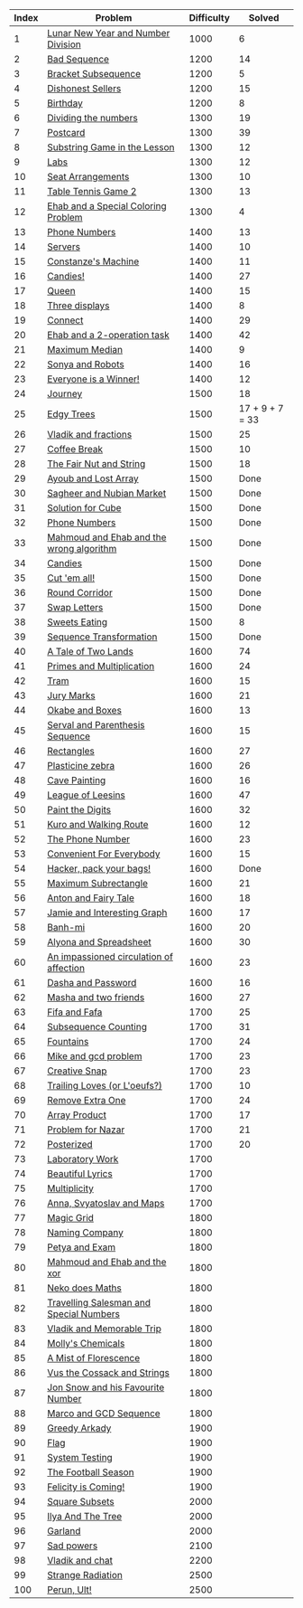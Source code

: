 | Index | Problem | Difficulty | Solved |
| --- | --- | --- | --- |
| 1 | [Lunar New Year and Number Division](https://codeforces.com/problemset/problem/1106/C) | 1000 | 6 |
| 2 | [Bad Sequence](https://codeforces.com/problemset/problem/1214/C) | 1200 | 14 |
| 3 | [Bracket Subsequence](https://codeforces.com/problemset/problem/1023/C) | 1200 | 5 |
| 4 | [Dishonest Sellers](https://codeforces.com/problemset/problem/779/C) | 1200 | 15 |
| 5 | [Birthday](https://codeforces.com/problemset/problem/1131/C) | 1200 | 8 |
| 6 | [Dividing the numbers](https://codeforces.com/problemset/problem/899/C) | 1300 | 19 |
| 7 | [Postcard](https://codeforces.com/problemset/problem/1099/C) | 1300 | 39 |
| 8 | [Substring Game in the Lesson](https://codeforces.com/problemset/problem/1220/C) | 1300 | 12 |
| 9 | [Labs](https://codeforces.com/problemset/problem/1236/C) | 1300 | 12 |
| 10 | [Seat Arrangements](https://codeforces.com/problemset/problem/919/C) | 1300 | 10 |
| 11 | [Table Tennis Game 2](https://codeforces.com/problemset/problem/765/C) | 1300 | 13 |
| 12 | [Ehab and a Special Coloring Problem](https://codeforces.com/problemset/problem/1174/C) | 1300 | 4 |
| 13 | [Phone Numbers](https://codeforces.com/problemset/problem/898/C) | 1400 | 13 |
| 14 | [Servers](https://codeforces.com/problemset/problem/747/C) | 1400 | 10 |
| 15 | [Constanze's Machine](https://codeforces.com/problemset/problem/1245/C) | 1400 | 11 |
| 16 | [Candies!](https://codeforces.com/problemset/problem/1189/C) | 1400 | 27 |
| 17 | [Queen](https://codeforces.com/problemset/problem/1143/C) | 1400 | 15 |
| 18 | [Three displays](https://codeforces.com/problemset/problem/987/C) | 1400 | 8 |
| 19 | [Connect](https://codeforces.com/problemset/problem/1130/C) | 1400 | 29 |
| 20 | [Ehab and a 2-operation task](https://codeforces.com/problemset/problem/1088/C) | 1400 | 42 |
| 21 | [Maximum Median](https://codeforces.com/problemset/problem/1201/C) | 1400 | 9 |
| 22 | [Sonya and Robots](https://codeforces.com/problemset/problem/1004/C) | 1400 | 16 |
| 23 | [Everyone is a Winner!](https://codeforces.com/problemset/problem/1263/C) | 1400 | 12 |
| 24 | [Journey](https://codeforces.com/problemset/problem/839/C) | 1500 | 18 |
| 25 | [Edgy Trees](https://codeforces.com/problemset/problem/1139/C) | 1500 | 17 + 9 + 7 = 33 |
| 26 | [Vladik and fractions](https://codeforces.com/problemset/problem/743/C) | 1500 | 25 |
| 27 | [Coffee Break](https://codeforces.com/problemset/problem/1041/C) | 1500 | 10 |
| 28 | [The Fair Nut and String](https://codeforces.com/problemset/problem/1084/C) | 1500 | 18 |
| 29 | [Ayoub and Lost Array](https://codeforces.com/problemset/problem/1105/C) | 1500 | Done |
| 30 | [Sagheer and Nubian Market](https://codeforces.com/problemset/problem/812/C) | 1500 | Done |
| 31 | [Solution for Cube](https://codeforces.com/problemset/problem/887/C) | 1500 | Done |
| 32 | [Phone Numbers](https://codeforces.com/problemset/problem/940/C) | 1500 | Done |
| 33 | [Mahmoud and Ehab and the wrong algorithm](https://codeforces.com/problemset/problem/959/C) | 1500 | Done |
| 34 | [Candies](https://codeforces.com/problemset/problem/991/C) | 1500 | Done |
| 35 | [Cut 'em all!](https://codeforces.com/problemset/problem/982/C) | 1500 | Done |
| 36 | [Round Corridor](https://codeforces.com/problemset/problem/1200/C) | 1500 | Done |
| 37 | [Swap Letters](https://codeforces.com/problemset/problem/1215/C) | 1500 | Done |
| 38 | [Sweets Eating](https://codeforces.com/problemset/problem/1253/C) | 1500 | 8 |
| 39 | [Sequence Transformation](https://codeforces.com/problemset/problem/1059/C) | 1500 | Done |
| 40 | [A Tale of Two Lands](https://codeforces.com/problemset/problem/1166/C) | 1600 | 74 |
| 41 | [Primes and Multiplication](https://codeforces.com/problemset/problem/1228/C) | 1600 | 24 |
| 42 | [Tram](https://codeforces.com/problemset/problem/746/C) | 1600 | 15 |
| 43 | [Jury Marks](https://codeforces.com/problemset/problem/831/C) | 1600 | 21 |
| 44 | [Okabe and Boxes](https://codeforces.com/problemset/problem/821/C) | 1600 | 13 |
| 45 | [Serval and Parenthesis Sequence](https://codeforces.com/problemset/problem/1153/C) | 1600 | 15 |
| 46 | [Rectangles](https://codeforces.com/problemset/problem/1028/C) | 1600 | 27 |
| 47 | [Plasticine zebra](https://codeforces.com/problemset/problem/1025/C) | 1600 | 26 |
| 48 | [Cave Painting](https://codeforces.com/problemset/problem/922/C) | 1600 | 16 |
| 49 | [League of Leesins](https://codeforces.com/problemset/problem/1255/C) | 1600 | 47 |
| 50 | [Paint the Digits](https://codeforces.com/problemset/problem/1209/C) | 1600 | 32 |
| 51 | [Kuro and Walking Route](https://codeforces.com/problemset/problem/979/C) | 1600 | 12 |
| 52 | [The Phone Number](https://codeforces.com/problemset/problem/1017/C) | 1600 | 23 |
| 53 | [Convenient For Everybody](https://codeforces.com/problemset/problem/939/C) | 1600 | 15 |
| 54 | [Hacker, pack your bags!](https://codeforces.com/problemset/problem/822/C) | 1600 | Done |
| 55 | [Maximum Subrectangle](https://codeforces.com/problemset/problem/1060/C) | 1600 | 21 |
| 56 | [Anton and Fairy Tale](https://codeforces.com/problemset/problem/785/C) | 1600 | 18 |
| 57 | [Jamie and Interesting Graph](https://codeforces.com/problemset/problem/916/C) | 1600 | 17 |
| 58 | [Banh-mi](https://codeforces.com/problemset/problem/1062/C) | 1600 | 20 |
| 59 | [Alyona and Spreadsheet](https://codeforces.com/problemset/problem/777/C) | 1600 | 30 |
| 60 | [An impassioned circulation of affection](https://codeforces.com/problemset/problem/814/C) | 1600 | 23 |
| 61 | [Dasha and Password](https://codeforces.com/problemset/problem/761/C) | 1600 | 16 |
| 62 | [Masha and two friends](https://codeforces.com/problemset/problem/1080/C) | 1600 | 27 |
| 63 | [Fifa and Fafa](https://codeforces.com/problemset/problem/935/C) | 1700 | 25 |
| 64 | [Subsequence Counting](https://codeforces.com/problemset/problem/960/C) | 1700 | 31 |
| 65 | [Fountains](https://codeforces.com/problemset/problem/799/C) | 1700 | 24 |
| 66 | [Mike and gcd problem](https://codeforces.com/problemset/problem/798/C) | 1700 | 23 |
| 67 | [Creative Snap](https://codeforces.com/problemset/problem/1111/C) | 1700 | 23 |
| 68 | [Trailing Loves (or L'oeufs?)](https://codeforces.com/problemset/problem/1114/C) | 1700 | 10 |
| 69 | [Remove Extra One](https://codeforces.com/problemset/problem/900/C) | 1700 | 24 |
| 70 | [Array Product](https://codeforces.com/problemset/problem/1042/C) | 1700 | 17 |
| 71 | [Problem for Nazar](https://codeforces.com/problemset/problem/1151/C) | 1700 | 21 |
| 72 | [Posterized](https://codeforces.com/problemset/problem/980/C) | 1700 | 20 |
| 73 | [Laboratory Work](https://codeforces.com/problemset/problem/931/C) | 1700 |  |
| 74 | [Beautiful Lyrics](https://codeforces.com/problemset/problem/1182/C) | 1700 |  |
| 75 | [Multiplicity](https://codeforces.com/problemset/problem/1061/C) | 1700 |  |
| 76 | [Anna, Svyatoslav and Maps](https://codeforces.com/problemset/problem/1204/C) | 1700 |  |
| 77 | [Magic Grid](https://codeforces.com/problemset/problem/1208/C) | 1800 |  |
| 78 | [Naming Company](https://codeforces.com/problemset/problem/794/C) | 1800 |  |
| 79 | [Petya and Exam](https://codeforces.com/problemset/problem/1282/C) | 1800 |  |
| 80 | [Mahmoud and Ehab and the xor](https://codeforces.com/problemset/problem/862/C) | 1800 |  |
| 81 | [Neko does Maths](https://codeforces.com/problemset/problem/1152/C) | 1800 |  |
| 82 | [Travelling Salesman and Special Numbers](https://codeforces.com/problemset/problem/914/C) | 1800 |  |
| 83 | [Vladik and Memorable Trip](https://codeforces.com/problemset/problem/811/C) | 1800 |  |
| 84 | [Molly's Chemicals](https://codeforces.com/problemset/problem/776/C) | 1800 |  |
| 85 | [A Mist of Florescence](https://codeforces.com/problemset/problem/989/C) | 1800 |  |
| 86 | [Vus the Cossack and Strings](https://codeforces.com/problemset/problem/1186/C) | 1800 |  |
| 87 | [Jon Snow and his Favourite Number](https://codeforces.com/problemset/problem/768/C) | 1800 |  |
| 88 | [Marco and GCD Sequence](https://codeforces.com/problemset/problem/894/C) | 1800 |  |
| 89 | [Greedy Arkady](https://codeforces.com/problemset/problem/965/C) | 1900 |  |
| 90 | [Flag](https://codeforces.com/problemset/problem/1181/C) | 1900 |  |
| 91 | [System Testing](https://codeforces.com/problemset/problem/1121/C) | 1900 |  |
| 92 | [The Football Season](https://codeforces.com/problemset/problem/1244/C) | 1900 |  |
| 93 | [Felicity is Coming!](https://codeforces.com/problemset/problem/757/C) | 1900 |  |
| 94 | [Square Subsets](https://codeforces.com/problemset/problem/895/C) | 2000 |  |
| 95 | [Ilya And The Tree](https://codeforces.com/problemset/problem/842/C) | 2000 |  |
| 96 | [Garland](https://codeforces.com/problemset/problem/767/C) | 2000 |  |
| 97 | [Sad powers](https://codeforces.com/problemset/problem/955/C) | 2100 |  |
| 98 | [Vladik and chat](https://codeforces.com/problemset/problem/754/C) | 2200 |  |
| 99 | [Strange Radiation](https://codeforces.com/problemset/problem/832/C) | 2500 |  |
| 100 | [Perun, Ult!](https://codeforces.com/problemset/problem/912/C) | 2500 |  |
